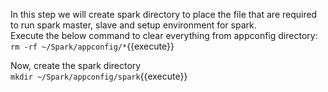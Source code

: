 In this step we will create spark directory to place the file that are required to run spark master, slave and setup environment for spark.<br>
Execute the below command to clear everything from appconfig directory:<br>
`rm -rf ~/Spark/appconfig/*`{{execute}}

Now, create the spark directory<br>
`mkdir ~/Spark/appconfig/spark`{{execute}}
